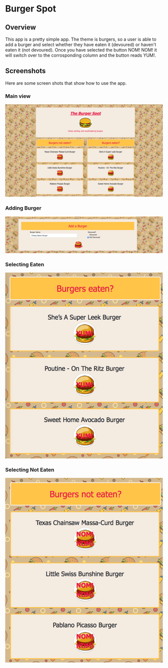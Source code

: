 # Burger Spot

## Overview

This app is a pretty simple app. The theme is burgers, so a user is able to add a burger and select whether they have eaten it (devoured) or haven't eaten it (not devoured). Once you have selected the button NOM! NOM! it will switch over to the corrosponding column and the button reads YUM!.

## Screenshots

Here are some screen shots that show how to use the app.

### Main view

![alt text](./public/assets/images/main-burger-spot.png)

### Adding Burger

![alt text](./public/assets/images/adding-burger.png)

### Selecting Eaten

![alt text](./public/assets/images/burgers-eaten.png)

### Selecting Not Eaten

![alt text](./public/assets/images/burgers-not-eaten.png)
